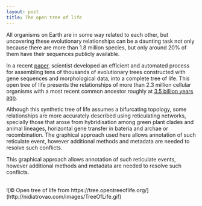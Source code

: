 ```yaml
---
layout: post
title: The open tree of life
---
```


All organisms on Earth are in some way related to each other, but uncovering these evolutionary relationships can be a daunting task not only because there are more than 1.8 million species, but only around 20% of them have their sequences publicly available.

In a recent [paper](http://www.pnas.org/content/early/2015/09/16/1423041112.long), scientist developed an efficient and automated process for assembling tens of thousands of evolutionary trees constructed with gene sequences and morphological data, into a complete tree of life. This open tree of life presents the relationships of more than 2.3 million cellular organisms with a most recent common ancestor roughly at [3.5 billion years ago](https://today.duke.edu/2015/09/treeoflife).

Although this synthetic tree of life assumes a bifurcating topology, some relationships are more accurately described using reticulating networks, specially those that arose from hybridisation among green plant clades and animal lineages, horizontal gene transfer in bateria and archae or recombination. The graphical approach used here allows annotation of such reticulate event, however additional methods and metadata are needed to resolve such conflicts.

This graphical approach allows annotation of such reticulate events, however additional methods and metadata are needed to resolve such conflicts.

<br>
![&copy; Open tree of life from https://tree.opentreeoflife.org/](http://nidiatrovao.com/images/TreeOfLife.gif)